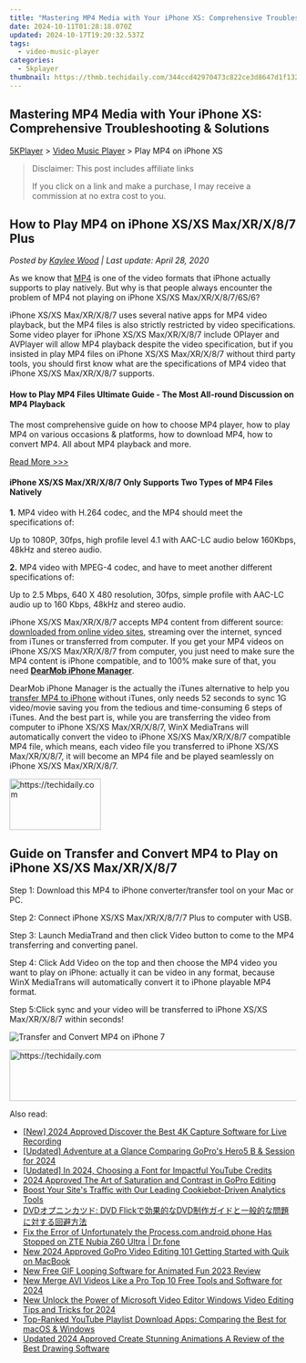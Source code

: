 ```yaml
---
title: "Mastering MP4 Media with Your iPhone XS: Comprehensive Troubleshooting & Solutions"
date: 2024-10-11T01:28:18.070Z
updated: 2024-10-17T19:20:32.537Z
tags:
  - video-music-player
categories:
  - 5kplayer
thumbnail: https://thmb.techidaily.com/344ccd42970473c822ce3d8647d1f132f07ed11b189d66bfa12739452e5e4fb4.jpg
---
```


## Mastering MP4 Media with Your iPhone XS: Comprehensive Troubleshooting & Solutions

[5KPlayer](https://tools.techidaily.com/5kplayer/products/) \> [Video Music Player](https://tools.techidaily.com/5kplayer/video-music-player/) \> Play MP4 on iPhone XS

>  Disclaimer: This post includes affiliate links
>
>  If you click on a link and make a purchase, I may receive a commission at no extra cost to you.
>

## How to Play MP4 on iPhone XS/XS Max/XR/X/8/7 Plus

 _Posted by [Kaylee Wood](https://www.quora.com/profile/Amanda-Hu-21) | Last update: April 28, 2020_

As we know that [MP4](https://tools.techidaily.com/5kplayer/video-music-player/) is one of the video formats that iPhone actually supports to play natively. But why is that people always encounter the problem of MP4 not playing on iPhone XS/XS Max/XR/X/8/7/6S/6? 

 iPhone XS/XS Max/XR/X/8/7 uses several native apps for MP4 video playback, but the MP4 files is also strictly restricted by video specifications. Some video player for iPhone XS/XS Max/XR/X/8/7 include OPlayer and AVPlayer will allow MP4 playback despite the video specification, but if you insisted in play MP4 files on iPhone XS/XS Max/XR/X/8/7 without third party tools, you should first know what are the specifications of MP4 video that iPhone XS/XS Max/XR/X/8/7 supports. 

#### How to Play MP4 Files Ultimate Guide \- The Most All-round Discussion on MP4 Playback

The most comprehensive guide on how to choose MP4 player, how to play MP4 on various occasions & platforms, how to download MP4, how to convert MP4\. All about MP4 playback and more.

[Read More >>>](https://tools.techidaily.com/5kplayer/video-music-player/) 

#### **iPhone XS/XS Max/XR/X/8/7 Only Supports Two Types of MP4 Files Natively**

**1.** MP4 video with H.264 codec, and the MP4 should meet the specifications of: 

Up to 1080P, 30fps, high profile level 4.1 with AAC-LC audio below 160Kbps, 48kHz and stereo audio. 

**2.** MP4 video with MPEG-4 codec, and have to meet another different specifications of: 

Up to 2.5 Mbps, 640 X 480 resolution, 30fps, simple profile with AAC-LC audio up to 160 Kbps, 48kHz and stereo audio. 

iPhone XS/XS Max/XR/X/8/7 accepts MP4 content from different source: [downloaded from online video sites](https://tools.techidaily.com/5kplayer/youtube-download/), streaming over the internet, synced from iTunes or transferred from computer. If you get your MP4 videos on iPhone XS/XS Max/XR/X/8/7 from computer, you just need to make sure the MP4 content is iPhone compatible, and to 100% make sure of that, you need [**DearMob iPhone Manager**](https://tools.techidaily.com/5kplayer/iphone-manager/). 

DearMob iPhone Manager is the actually the iTunes alternative to help you [transfer MP4 to iPhone](https://tools.techidaily.com/5kplayer/iphone-manager/) without iTunes, only needs 52 seconds to sync 1G video/movie saving you from the tedious and time-consuming 6 steps of iTunes. And the best part is, while you are transferring the video from computer to iPhone XS/XS Max/XR/X/8/7, WinX MediaTrans will automatically convert the video to iPhone XS/XS Max/XR/X/8/7 compatible MP4 file, which means, each video file you transferred to iPhone XS/XS Max/XR/X/8/7, it will become an MP4 file and be played seamlessly on iPhone XS/XS Max/XR/X/8/7\. 

<!-- affiliate ads begin -->
<a href="https://aligracehair.sjv.io/c/5597632/2135410/19272" target="_top" id="2135410">
  <img src="//a.impactradius-go.com/display-ad/19272-2135410" border="0" alt="https://techidaily.com" width="160" height="90"/>
</a>
<img height="0" width="0" src="https://aligracehair.sjv.io/i/5597632/2135410/19272" style="position:absolute;visibility:hidden;" border="0" />
<!-- affiliate ads end -->

## Guide on Transfer and Convert MP4 to Play on iPhone XS/XS Max/XR/X/8/7

Step 1: Download this MP4 to iPhone converter/transfer tool on your Mac or PC.

Step 2: Connect iPhone XS/XS Max/XR/X/8/7/7 Plus to computer with USB. 

Step 3: Launch MediaTrand and then click Video button to come to the MP4 transferring and converting panel. 

Step 4: Click Add Video on the top and then choose the MP4 video you want to play on iPhone: actually it can be video in any format, because WinX MediaTrans will automatically convert it to iPhone playable MP4 format.

Step 5:Click sync and your video will be transferred to iPhone XS/XS Max/XR/X/8/7 within seconds!

![Transfer and Convert MP4 on iPhone 7](https://www.5kplayer.com/video-music-player/img/play-mp4-iphone.jpg)

<!-- affiliate ads begin -->
<a href="https://aligracehair.sjv.io/c/5597632/1896546/19272" target="_top" id="1896546">
  <img src="//a.impactradius-go.com/display-ad/19272-1896546" border="0" alt="https://techidaily.com" width="728" height="90"/>
</a>
<img height="0" width="0" src="https://aligracehair.sjv.io/i/5597632/1896546/19272" style="position:absolute;visibility:hidden;" border="0" />
<!-- affiliate ads end -->

<ins class="adsbygoogle"
     style="display:block"
     data-ad-format="autorelaxed"
     data-ad-client="ca-pub-7571918770474297"
     data-ad-slot="1223367746"></ins>

<ins class="adsbygoogle"
     style="display:block"
     data-ad-client="ca-pub-7571918770474297"
     data-ad-slot="8358498916"
     data-ad-format="auto"
     data-full-width-responsive="true"></ins>

<span class="atpl-alsoreadstyle">Also read:</span>
<div><ul>
<li><a href="https://screen-activity-recording.techidaily.com/new-2024-approved-discover-the-best-4k-capture-software-for-live-recording/"><u>[New] 2024 Approved Discover the Best 4K Capture Software for Live Recording</u></a></li>
<li><a href="https://article-tips.techidaily.com/updated-adventure-at-a-glance-comparing-gopros-hero5-b-and-session-for-2024/"><u>[Updated] Adventure at a Glance Comparing GoPro's Hero5 B & Session for 2024</u></a></li>
<li><a href="https://youtube-lab.techidaily.com/ed-in-2024-choosing-a-font-for-impactful-youtube-credits/"><u>[Updated] In 2024, Choosing a Font for Impactful YouTube Credits</u></a></li>
<li><a href="https://some-guidance.techidaily.com/2024-approved-the-art-of-saturation-and-contrast-in-gopro-editing/"><u>2024 Approved The Art of Saturation and Contrast in GoPro Editing</u></a></li>
<li><a href="https://solve-info.techidaily.com/boost-your-sites-traffic-with-our-leading-cookiebot-driven-analytics-tools/"><u>Boost Your Site's Traffic with Our Leading Cookiebot-Driven Analytics Tools</u></a></li>
<li><a href="https://solve-helper.techidaily.com/dvd-dvd-flickdvd/"><u>DVDオプニンカツド: DVD Flickで効果的なDVD制作ガイドと一般的な問題に対する回避方法</u></a></li>
<li><a href="https://howto.techidaily.com/fix-the-error-of-unfortunately-the-processcomandroidphone-has-stopped-on-zte-nubia-z60-ultra-drfone-by-drfone-fix-android-problems-fix-android-problems/"><u>Fix the Error of Unfortunately the Process.com.android.phone Has Stopped on ZTE Nubia Z60 Ultra | Dr.fone</u></a></li>
<li><a href="https://video-ai-editor.techidaily.com/new-2024-approved-gopro-video-editing-101-getting-started-with-quik-on-macbook/"><u>New 2024 Approved GoPro Video Editing 101 Getting Started with Quik on MacBook</u></a></li>
<li><a href="https://video-ai-editor.techidaily.com/new-free-gif-looping-software-for-animated-fun-2023-review/"><u>New Free GIF Looping Software for Animated Fun 2023 Review</u></a></li>
<li><a href="https://video-ai-editor.techidaily.com/new-merge-avi-videos-like-a-pro-top-10-free-tools-and-software-for-2024/"><u>New Merge AVI Videos Like a Pro Top 10 Free Tools and Software for 2024</u></a></li>
<li><a href="https://video-ai-editor.techidaily.com/new-unlock-the-power-of-microsoft-video-editor-windows-video-editing-tips-and-tricks-for-2024/"><u>New Unlock the Power of Microsoft Video Editor Windows Video Editing Tips and Tricks for 2024</u></a></li>
<li><a href="https://win-hacks.techidaily.com/top-ranked-youtube-playlist-download-apps-comparing-the-best-for-macos-and-windows/"><u>Top-Ranked YouTube Playlist Download Apps: Comparing the Best for macOS & Windows</u></a></li>
<li><a href="https://video-ai-editor.techidaily.com/updated-2024-approved-create-stunning-animations-a-review-of-the-best-drawing-software/"><u>Updated 2024 Approved Create Stunning Animations A Review of the Best Drawing Software</u></a></li>
</ul></div>

